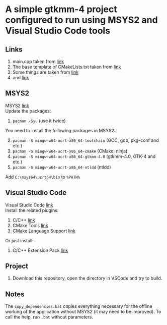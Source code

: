 # A simple gtkmm-4 project configured to run using MSYS2 and Visual Studio Code tools
## Links ##
1. main.cpp taken from [link](https://gnome.pages.gitlab.gnome.org/gtkmm-documentation/chapter-basics.html#sec-basics-simple-example)
2. The base template of CMakeLists.txt taken from [link](https://stackoverflow.com/a/68784465/22786079)
3. Some things are taken from [link](https://github.com/tschoonj/GTK-for-Windows-Runtime-Environment-Installer)
4. and [link](https://gist.github.com/RickBarretto/8c90ad46a88257b2062b17a8cbe65b86)
## MSYS2 ##
MSYS2 [link](https://www.msys2.org/) <br>
Update the packages: <br>
1. `pacman -Syu` (use it twice)

You need to install the following packages in MSYS2: <br>

2. `pacman -S mingw-w64-ucrt-x86_64-toolchain` (GCC, gdb, pkg-conf and etc.)
3. `pacman -S mingw-w64-ucrt-x86_64-cmake` (CMake, ninja)
4. `pacman -S mingw-w64-ucrt-x86_64-gtkmm-4.0` (gtkmm-4.0, GTK-4 and etc.)
5. `pacman -S mingw-w64-ucrt-x86_64-ntldd` (ntldd)

Add `C:\msys64\ucrt64\bin` to `%PATH%` 
## Visual Studio Code ##
Visual Studio Code [link](https://code.visualstudio.com/) <br>
Install the related plugins:
1. C/C++ [link](https://marketplace.visualstudio.com/items?itemName=ms-vscode.cpptools)
2. CMake Tools [link](https://marketplace.visualstudio.com/items?itemName=ms-vscode.cmake-tools)
3. CMake Language Support [link](https://marketplace.visualstudio.com/items?itemName=josetr.cmake-language-support-vscode)

Or just install:

1. C/C++ Extension Pack [link](https://marketplace.visualstudio.com/items?itemName=ms-vscode.cpptools-extension-pack)
## Project ##
1. Download this repository, open the directory in VSCode and try to build.
## Notes ##
The `copy_dependencies.bat` copies everything necessary for the offline working of the application without MSYS2 (it may need to be improved). To call the help, run `.bat` without parameters.
